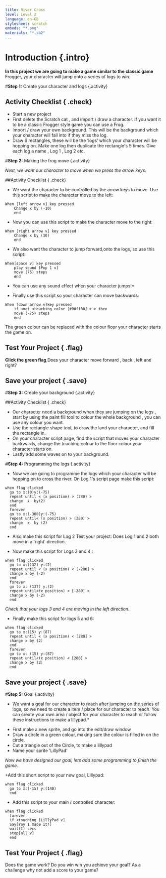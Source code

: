 ```yaml
---
title: River Cross
level: Level 2
language: en-GB
stylesheet: scratch
embeds: "*.png"
materials: "*.sb2"
...
```


# Introduction {.intro}
__In this project we are going to make a game similar to the classic game__
Frogger, your character will jump onto a series of logs to win. 

#**Step 1:** Create your character and logs {.activity} 

## Activity Checklist { .check}

+ Start a new project
+ First delete the Scratch cat , and import / draw a character.  If you want it to be a classic Frogger style game you     can use a Frog. 
+ Import / draw your own background. This will be the background which your 
  character will fall into if they miss the log. 
+ Draw 6 rectangles, these will be the ‘logs’ which your character will be hopping on. 
  Make one log then duplicate the rectangle's 5 times. Give each log a name , Log 1 , Log 2 etc.
 

#**Step 2:** Making the frog move {.activity}

*Next, we want our character to move when we press the arrow keys.*

##Activity Checklist { .check}

+ We want the character to be controlled by the arrow keys to move. Use this 
   script to make the character move to the left: 

```blocks
When [left arrow v] key pressed 
    Change x by (-10)
    end
```
+ Now you can use this script to make the character move to the right: 

```blocks
When [right arrow v] key pressed 
    Change x by (10)
    end
```

+ We also want the character to jump forward,onto the logs, so use this script:

```blocks
When[space v] key pressed 
    play sound [Pop 1 v]
    move (75) steps 
    end
```

* You can use any sound effect when your character jumps!*

+ Finally use this script so your character can move backwards: 

```blocks
When [down arrow v]key pressed 
    if <not <touching color [#00ff00] > > then
    move (-75) steps 
    end
```

The green colour can be replaced with the colour floor your character starts the game on. 

## Test Your Project { .flag}
__Click the green flag__,Does your character move forward , back , left and right?

## Save your project { .save}

#**Step 3:** Create your background  {.activity}

##Activity Checklist { .check}

+ Our character need a background when they are jumping on the logs , start by using the paint fill tool to colour the whole           background , you can use any colour you want. 
+ Use the rectangle shape tool, to draw the land your character, and fill the rectangle in. 
+ On your character script page, find the script that moves your character backwards, change the touching colour to the floor colour   your character starts on. 
+ Lastly add some waves on to your background. 

#**Step 4:** Programming the logs {.activity} 

+ Now we are going to programme the logs which your character will be hopping on to cross the river. On Log 1's script page make this script:

```blocks
when flag clicked  
  go to x:(0)y:(-75)
  repeat until < (x position) > (280) >
  change  x  by(2)
  end
  forever
  go to x:(-300)y:(-75)
  repeat until< (x position) > (280) >
  change  x  by (2)
  end
```

+ Also make this script for Log 2 
Test your project: Does Log 1 and 2 both move in a 'right' direction. 

+ Now make this script for Logs 3 and 4 : 

```blocks
when flag clicked 
  go to x:(132) y:(2)
  repeat until < (x position) < [-280] >
  change x by (-2)
  end 
  forever
  go to x: (137) y:(2)
  repeat until<(x position) < [-280] >
  change x by (-2) 
  end
```

*Check that your logs 3 and 4 are moving in the left direction.*

+ Finally make this script for logs 5 and 6:

```blocks
when flag clicked 
  go to x:(15) y:(87)
  repeat until < (x position) < [280] >
  change x by (2)
  end 
  forever
  go to x: (15) y:(87)
  repeat until<(x position) < [280] >
  change x by (2) 
  end
```
## Save your project { .save}

#**Step 5:** Goal {.activity}
* We want a goal for our character to reach after jumping on the series of logs, so we need to create a item / place
for our character to reach. You can create your own area / object for your character to reach or follow these instructions 
to make a lillypad.*

+ First make a new sprite, and go into the edit/draw window
+ Draw a circle in a green colour, making sure the colour is filled in on the circle.
+ Cut a triangle out of the Circle, to make a lillypad
+ Name your sprite 'LillyPad' 

*Now we have designed our goal, lets add some programming to finish the game.*

+Add this short script to your new goal, Lillypad:

```blocks
when flag clicked 
  go to x:(-15) y:(140)
  end
```

+ Add this script to your main / controlled character:

```blocks
when flag clicked 
  forever 
  if <touching [LillyPad v]
  Say[Yay I made it!] 
  wait(1) secs
  stop[all v]
  end
```

## Test Your Project { .flag}
Does the game work? Do you win win you achieve your goal? As a challenge why not add a score to your game?



